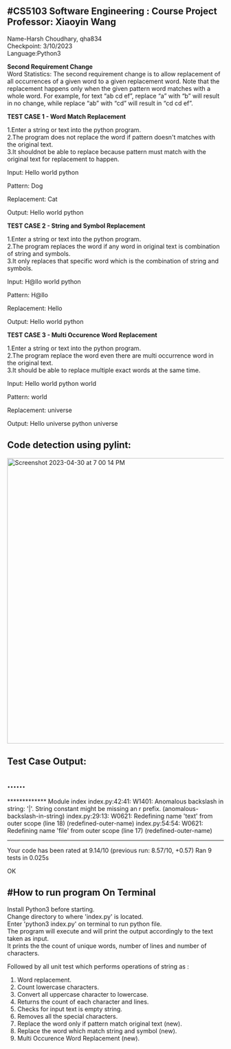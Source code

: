 #CS5103 Software Engineering : Course Project   Professor: Xiaoyin Wang
-----------------------------------------------------------------------
Name-Harsh Choudhary, qha834  
Checkpoint: 3/10/2023  
Language:Python3

**Second Requirement Change**  
Word Statistics: The second requirement change is to allow replacement of all occurrences of a given word to a given replacement word. Note that the replacement happens only when the given pattern word matches with a whole word. For example, for text “ab cd ef”, replace “a” with “b” will result in no change, while replace “ab” with “cd” will result in “cd cd ef”.



**TEST CASE 1 - Word Match Replacement**

1.Enter a string or text into the python program.  
2.The program does not replace the word if pattern doesn't matches with the original text.  
3.It shouldnot be able to replace because pattern must match with the original text for replacement to happen.  

Input: Hello world python


Pattern: Dog

Replacement: Cat
       

Output: Hello world python



**TEST CASE 2 - String and Symbol Replacement**

1.Enter a string or text into the python program.  
2.The program replaces the word if any word in original text is combination of string and symbols.  
3.It only replaces that specific word which is the combination of string and symbols.  

Input: H@llo world python


Pattern: H@llo

Replacement: Hello
       

Output: Hello world python



**TEST CASE 3 - Multi Occurence Word Replacement**

1.Enter a string or text into the python program.  
2.The program replace the word even there are multi occurrence word in the original text.   
3.It should be able to replace multiple exact words at the same time.  

Input: Hello world python world


Pattern: world

Replacement: universe
       

Output: Hello universe python universe




Code detection using pylint:
----------------------------

<img width="664" alt="Screenshot 2023-04-30 at 7 00 14 PM" src="https://user-images.githubusercontent.com/54935713/235382195-f9d1125a-c14c-4833-b0d0-313aba73d725.png">

Test Case Output:
-----------------
......
----------------------------------------------------------------------
************* Module index
index.py:42:41: W1401: Anomalous backslash in string: '\|'. String constant might be missing an r prefix. (anomalous-backslash-in-string)
index.py:29:13: W0621: Redefining name 'text' from outer scope (line 18) (redefined-outer-name)
index.py:54:54: W0621: Redefining name 'file' from outer scope (line 17) (redefined-outer-name)

------------------------------------------------------------------
Your code has been rated at 9.14/10 (previous run: 8.57/10, +0.57)
Ran 9 tests in 0.025s

OK




#How to run program On Terminal 
-------------------------------------------

Install Python3 before starting.  
Change directory to where 'index.py' is located.   
Enter 'python3 index.py' on terminal to run python file.  
The program will execute and will print the output accordingly to the text taken as input.   
It prints the the count of unique words, number of lines and number of characters.  

Followed by all unit test which performs operations of string as :
1. Word replacement.
2. Count lowercase characters.  
3. Convert all uppercase character to lowercase.  
4. Returns the count of each character and lines.  
5. Checks for input text is empty string.  
6. Removes all the special characters.  
7. Replace the word only if pattern match original text (new).  
8. Replace the word which match string and symbol (new).  
9. Multi Occurence Word Replacement (new).




